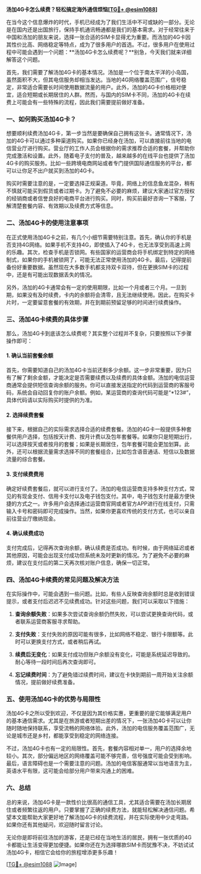 **汤加4G卡怎么续费？轻松搞定海外通信烦恼[[TG💪+ @esim1088](https://t.me/s/esim1088)]**

在当今这个信息爆炸的时代，手机已经成为了我们生活中不可或缺的一部分。无论是在国内还是出国旅行，保持手机通讯畅通都是我们的基本需求。对于经常往来于中国和汤加的朋友来说，选择一张合适的SIM卡显得尤为重要。而汤加的4G卡因其性价比高、网络稳定等特点，成为了很多用户的首选。不过，很多用户在使用过程中可能会遇到一个问题：**汤加4G卡怎么续费呢？**别急，今天我们就来详细解答这个问题。

首先，我们需要了解汤加4G卡的基本情况。汤加是一个位于南太平洋的小岛国，虽然面积不大，但其电信服务却相当发达。当地的4G网络覆盖范围广，信号稳定，非常适合需要长时间使用数据流量的用户。此外，汤加的4G卡价格相对便宜，适合短期或长期居住的人群。然而，与国内的SIM卡不同，汤加的4G卡在续费上可能会有一些特殊的流程，因此我们需要提前做好准备。

### **一、如何购买汤加4G卡？**

想要顺利续费汤加4G卡，第一步当然是要确保自己拥有这张卡。通常情况下，汤加的4G卡可以通过多种渠道购买。如果你已经身在汤加，可以直接前往当地的电信营业厅进行购买。营业厅的工作人员会根据你的需求推荐合适的套餐，并帮助你完成激活和设置。此外，随着电子支付的普及，越来越多的在线平台也提供了汤加4G卡的购买服务。比如一些跨境电商网站或者专门提供国际通信服务的平台，都可以让你足不出户就买到汤加的4G卡。

购买时需要注意的是，一定要选择正规渠道。毕竟，网络上的信息鱼龙混杂，稍有不慎就可能买到假货或者过期卡。为了避免不必要的麻烦，建议大家通过官方授权的经销商或者信誉良好的电商平台进行购买。同时，购买前最好咨询一下客服，了解清楚套餐内容、有效期以及续费方式等信息。

### **二、汤加4G卡的使用注意事项**

在正式使用汤加4G卡之前，有几个小细节需要特别注意。首先，确认你的手机是否支持4G网络。如果手机不支持4G，即使插入了4G卡，也无法享受到高速上网的乐趣。其次，检查手机是否锁网。有些国家的运营商会将手机绑定到特定的网络制式，如果你的手机被锁网了，可能无法正常使用汤加的4G卡。最后，记得提前备份好重要数据。虽然现在大多数手机都支持双卡双待，但在更换SIM卡的过程中，还是有可能出现数据丢失的情况。

另外，汤加的4G卡通常会有一定的使用期限，比如一个月或者三个月。一旦到期，如果没有及时续费，卡内的余额将会清零，且无法继续使用。因此，在购买卡片时，一定要留意套餐的有效期，并在到期前预留足够的时间进行续费操作。

### **三、汤加4G卡续费的具体步骤**

那么，汤加4G卡到底该怎么续费呢？其实整个过程并不复杂，只要按照以下步骤操作即可：

#### **1. 确认当前套餐余额**
首先，你需要知道自己的汤加4G卡当前还剩多少余额。这一步非常重要，因为只有了解了剩余金额，才能决定是否需要续费以及续费的具体金额。汤加的电信运营商通常会提供短信查询余额的服务。你可以直接发送指定的代码到运营商的客服号码，系统会自动回复你的账户余额。例如，某运营商的查询代码可能是“*123#”，具体代码请以实际购买时提供的为准。

#### **2. 选择续费套餐**
接下来，根据自己的实际需求选择合适的续费套餐。汤加的4G卡一般提供多种套餐供用户选择，包括按天计费、按月计费以及包年套餐等。如果你只是短期出行，可以选择按天或者按月的套餐；如果是长期居住，包年套餐可能会更加划算。此外，还可以根据流量需求选择不同的套餐组合，比如包含语音通话、短信以及数据流量的综合套餐。

#### **3. 支付续费费用**
确定好续费套餐后，就可以进行支付了。汤加的电信运营商支持多种支付方式，常见的有现金支付、信用卡支付以及电子钱包支付。其中，电子钱包支付是最方便快捷的方式之一。许多用户会选择通过运营商官网或者官方APP进行在线支付，只需输入卡号和密码即可完成操作。当然，如果你更喜欢传统的支付方式，也可以亲自前往营业厅缴纳现金。

#### **4. 确认续费成功**
支付完成后，记得再次查询余额，确认续费是否成功。有时候，由于网络延迟或者其他原因，可能会出现支付成功但系统未及时更新的情况。为了避免不必要的麻烦，建议在支付后的第二天再次核对账户信息，确保一切正常。

### **四、汤加4G卡续费的常见问题及解决方法**

在实际操作中，可能会遇到一些问题。比如，有些人反映查询余额时总是收到错误提示，或者支付后迟迟不见续费成功。针对这些问题，我们可以采取以下措施：

1. **查询余额失败**：如果多次尝试查询余额仍然失败，可以尝试更换查询代码，或者联系运营商客服寻求帮助。
   
2. **支付失败**：支付失败的原因可能有很多，比如网络不稳定、银行卡限额等。此时可以更换支付方式，或者稍后再试。

3. **续费后无变化**：如果支付成功但账户余额没有变化，可能是系统延迟导致的。耐心等待一段时间后再次查询即可。

4. **忘记续费时间**：为了避免错过续费时间，建议在卡快到期前一周开始关注余额情况，提前做好续费准备。

### **五、使用汤加4G卡的优势与局限性**

汤加4G卡之所以受到欢迎，不仅是因为其价格实惠，更重要的是它能够满足用户的基本通信需求。尤其是在旅游或者短期出差的情况下，一张汤加4G卡可以让你随时随地保持联系，享受流畅的网络体验。此外，汤加的电信服务覆盖范围广，无论是城市还是乡村，都能享受到稳定的网络连接。

不过，汤加4G卡也有一定的局限性。首先，套餐内容相对单一，用户的选择余地较小。其次，部分偏远地区的网络覆盖可能不够完善，信号强度可能会受到影响。最后，语言障碍也是一个需要注意的问题。汤加的电信客服通常以当地语言为主，英语水平有限，这可能会给部分用户带来沟通上的困难。

### **六、总结**

总的来说，汤加4G卡是一款性价比很高的通信工具，尤其适合需要在汤加长期居住或者频繁往返的用户。只要掌握了正确的续费方法，就能轻松解决通信问题。希望本文能帮助大家更好地了解汤加4G卡的续费流程，并在实际使用中少走弯路。如果你还有其他疑问，欢迎随时留言讨论。

无论你是即将前往汤加的游客，还是已经在当地生活的居民，拥有一张优质的4G卡都能让生活变得更加便捷。如果你还在为选择哪款SIM卡而犹豫不决，不妨试试汤加4G卡，相信它会给你的旅程增添更多乐趣！

[[TG💪+ @esim1088](https://t.me/s/esim1088) ![Image](https://i.postimg.cc/4NQfJmqS/Snipaste-2025-05-13-00-14-12.png)]